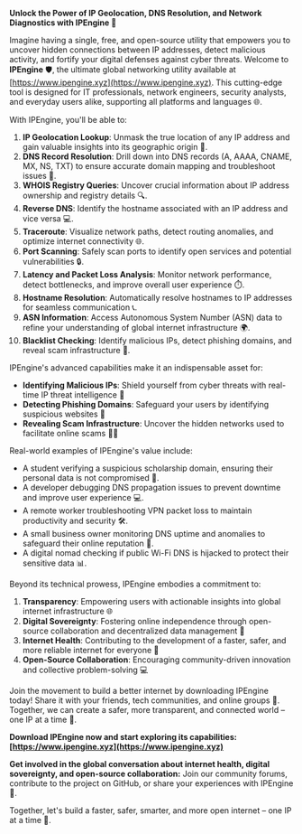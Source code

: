 **Unlock the Power of IP Geolocation, DNS Resolution, and Network Diagnostics with IPEngine 🚀**

Imagine having a single, free, and open-source utility that empowers you to uncover hidden connections between IP addresses, detect malicious activity, and fortify your digital defenses against cyber threats. Welcome to **IPEngine** 🛡️, the ultimate global networking utility available at [https://www.ipengine.xyz](https://www.ipengine.xyz). This cutting-edge tool is designed for IT professionals, network engineers, security analysts, and everyday users alike, supporting all platforms and languages 🌐.

With IPEngine, you'll be able to:

1. **IP Geolocation Lookup**: Unmask the true location of any IP address and gain valuable insights into its geographic origin 📍.
2. **DNS Record Resolution**: Drill down into DNS records (A, AAAA, CNAME, MX, NS, TXT) to ensure accurate domain mapping and troubleshoot issues 📡.
3. **WHOIS Registry Queries**: Uncover crucial information about IP address ownership and registry details 🔍.
4. **Reverse DNS**: Identify the hostname associated with an IP address and vice versa 💻.
5. **Traceroute**: Visualize network paths, detect routing anomalies, and optimize internet connectivity 🌐.
6. **Port Scanning**: Safely scan ports to identify open services and potential vulnerabilities 🔒.
7. **Latency and Packet Loss Analysis**: Monitor network performance, detect bottlenecks, and improve overall user experience ⏱️.
8. **Hostname Resolution**: Automatically resolve hostnames to IP addresses for seamless communication 📞.
9. **ASN Information**: Access Autonomous System Number (ASN) data to refine your understanding of global internet infrastructure 🌍.
10. **Blacklist Checking**: Identify malicious IPs, detect phishing domains, and reveal scam infrastructure 🔴.

IPEngine's advanced capabilities make it an indispensable asset for:

* **Identifying Malicious IPs**: Shield yourself from cyber threats with real-time IP threat intelligence 🚨
* **Detecting Phishing Domains**: Safeguard your users by identifying suspicious websites 📣
* **Revealing Scam Infrastructure**: Uncover the hidden networks used to facilitate online scams 🕵️‍♀️

Real-world examples of IPEngine's value include:

* A student verifying a suspicious scholarship domain, ensuring their personal data is not compromised 💼.
* A developer debugging DNS propagation issues to prevent downtime and improve user experience 💻.
* A remote worker troubleshooting VPN packet loss to maintain productivity and security 🛠️.
* A small business owner monitoring DNS uptime and anomalies to safeguard their online reputation 💸.
* A digital nomad checking if public Wi-Fi DNS is hijacked to protect their sensitive data 📊.

Beyond its technical prowess, IPEngine embodies a commitment to:

1. **Transparency**: Empowering users with actionable insights into global internet infrastructure 🌐
2. **Digital Sovereignty**: Fostering online independence through open-source collaboration and decentralized data management 🔑
3. **Internet Health**: Contributing to the development of a faster, safer, and more reliable internet for everyone 📡
4. **Open-Source Collaboration**: Encouraging community-driven innovation and collective problem-solving 💻

Join the movement to build a better internet by downloading IPEngine today! Share it with your friends, tech communities, and online groups 🌟. Together, we can create a safer, more transparent, and connected world – one IP at a time 🔗.

**Download IPEngine now and start exploring its capabilities: [https://www.ipengine.xyz](https://www.ipengine.xyz)**

**Get involved in the global conversation about internet health, digital sovereignty, and open-source collaboration:** Join our community forums, contribute to the project on GitHub, or share your experiences with IPEngine 🤝.

Together, let's build a faster, safer, smarter, and more open internet – one IP at a time 🔗.